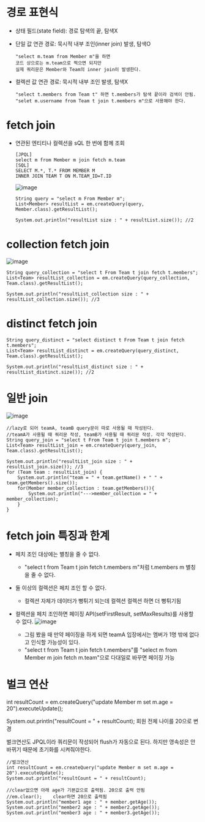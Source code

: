 # 경로 표현식
* 상태 필드(state field): 경로 탐색의 끝, 탐색X
* 단일 값 연관 경로: 묵시적 내부 조인(inner join) 발생, 탐색O

      "select m.team from Member m"을 하면
      코드 상으로는 m.team으로 찍으면 되지만
      실제 쿼리문은 Member와 Team의 inner join이 발생한다.
  
* 컬렉션 값 연관 경로: 묵시적 내부 조인 발생, 탐색X

      "select t.members from Team t" 하면 t.members가 탐색 끝이라 검색이 안됨.
      "selet m.username from Team t join t.members m"으로 사용해야 한다.

# fetch join
* 연관된 엔티티나 컬렉션을 sQL 한 번에 함께 조회
  
      [JPQL]
      select m from Member m join fetch m.team
      [SQL]
      SELECT M.*, T.* FROM MEMBER M
      INNER JOIN TEAM T ON M.TEAM_ID=T.ID

  ![image](https://github.com/LAB-2023/LAB_study/assets/129240433/606eab0e-605c-40d8-bad4-f98916a4df75)
  
      String query = "select m From Member m";
      List<Member> resultList = em.createQuery(query, Member.class).getResultList();
  
      System.out.println("resultList size : " + resultList.size()); //2

# collection fetch join
![image](https://github.com/LAB-2023/LAB_study/assets/129240433/f0e3dc88-5120-4b5c-a5f4-0f045926a7f9)


    String query_collection = "select t From Team t join fetch t.members";
    List<Team> resultList_collection = em.createQuery(query_collection, Team.class).getResultList();

    System.out.println("resultList_collection size : " + resultList_collection.size()); //3

# distinct fetch join

    String query_distinct = "select distinct t From Team t join fetch t.members";
    List<Team> resultList_distinct = em.createQuery(query_distinct, Team.class).getResultList();
    
    System.out.println("resultList_distinct size : " + resultList_distinct.size()); //2

# 일반 join
![image](https://github.com/LAB-2023/LAB_study/assets/129240433/e5ccfe18-a382-4837-b603-63f3a46ca7c5)

    //lazy로 되어 teamA, teamB query문이 따로 사용될 때 작성된다.
    //teamA가 사용될 때 쿼리문 작성, teamB가 사용될 때 쿼리문 작성. 각각 작성된다.
    String query_join = "select t From Team t join t.members m";
    List<Team> resultList_join = em.createQuery(query_join, Team.class).getResultList();

    System.out.println("resultList_join size : " + resultList_join.size()); //3
    for (Team team : resultList_join) {
        System.out.println("team = " + team.getName() + " " + team.getMembers().size());
        for(Member member_collection : team.getMembers()){
            System.out.println("--->member_collection = " + member_collection);
        }
    }

# fetch join 특징과 한계
* 페치 조인 대상에는 별칭을 줄 수 없다. 
  * "select t from Team t join fetch t.members m"처럼 t.members m 별칭을 줄 수 없다.
* 둘 이상의 컬렉션은 페치 조인 할 수 없다.
  * 컬렉션 자체가 데이터가 뻥튀기 되는데 컬렉션 컬렉션 하면 더 뻥튀기됨
* 컬렉션을 페치 조인하면 페이징 API(setFirstResult, setMaxResults)를 사용할 수 없다.
  ![image](https://github.com/LAB-2023/LAB_study/assets/129240433/3438ccbb-e193-46c7-857f-9862a2a4bf8a)

  * 그림 봤을 때 만약 페이징을 하게 되면 teamA 입장에서는 멤버가 1명 밖에 없다고 인식할 가능성이 있다.
  * "select t from Team t join fetch t.members"를
  "select m from Member m join fetch m.team"으로 다대일로 바꾸면 페이징 가능

# 벌크 연산
int resultCount = em.createQuery("update Member m set m.age = 20").executeUpdate();

System.out.println("resultCount = " + resultCount);
회원 전체 나이를 20으로 변경

벌크연산도 JPQL이라 쿼리문이 작성되어 flush가 자동으로 된다. 하지만 영속성은 안바뀌기 때문에 초기화를 시켜줘야한다.

    //벌크연산
    int resultCount = em.createQuery("update Member m set m.age = 20").executeUpdate();
    System.out.println("resultCount = " + resultCount);
    
    //clear없으면 아래 age가 기본값으로 출력됨. 20으로 출력 안됨
    //em.clear();    clear하면 20으로 출력됨
    System.out.println("member1 age : " + member.getAge());
    System.out.println("member2 age : " + member2.getAge());
    System.out.println("member3 age : " + member3.getAge());
